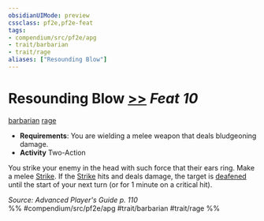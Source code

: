 ```yaml
---
obsidianUIMode: preview
cssclass: pf2e,pf2e-feat
tags:
- compendium/src/pf2e/apg
- trait/barbarian
- trait/rage
aliases: ["Resounding Blow"]
---
```

# Resounding Blow  [>>](../../Rules/core-rulebook/chapter-9-playing-the-game.md#Actions "Two-Action") *Feat 10*  
[barbarian](../../Rules/traits/barbarian.md)  [rage](../../Rules/traits/rage.md)  

- **Requirements**: You are wielding a melee weapon that deals bludgeoning damage.
- **Activity** Two-Action

You strike your enemy in the head with such force that their ears ring. Make a melee [Strike](../../Rules/actions/strike.md). If the [Strike](../../Rules/actions/strike.md) hits and deals damage, the target is [deafened](../../Rules/conditions.md#Deafened) until the start of your next turn (or for 1 minute on a critical hit).

*Source: Advanced Player's Guide p. 110*  
%% #compendium/src/pf2e/apg #trait/barbarian #trait/rage %%